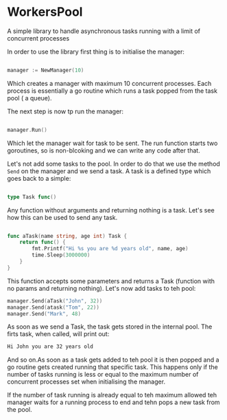 # WorkersPool

A simple library to handle asynchronous tasks running with a limit of concurrent processes

In order to use the library first thing is to initialise the manager:

``` go

manager := NewManager(10)

```

Which creates a manager with maximum 10 concurrent processes. Each process is essentially a go routine which runs a task popped
from the task pool ( a queue).

The next step is now tp run the manager:

``` go

manager.Run()

```

Which let the manager wait for task to be sent. The run function starts two goroutines, so is non-blcoking and we can write any code
after that.

Let's not add some tasks to the pool. In order to do that we use the method ```Send``` on the manager and we send a task.
A task is a defined type which goes back to a simple:

``` go

type Task func()

```

Any function without arguments and returning nothing is a task. Let's see how this can be used to send any task.

``` go

func aTask(name string, age int) Task {
    return func() {
        fmt.Printf("Hi %s you are %d years old", name, age)
        time.Sleep(3000000)
    }
}

```

This function accepts some parameters and returns a Task (function with no params and returning nothing).
Let's now add tasks to teh pool:

``` go
manager.Send(aTask("John", 32))
manager.Send(atask("Tom", 22))
manager.Send("Mark", 48)

```

As soon as we send a Task, the task gets stored in the internal pool.
The firts task, when called, will print out:

```  bash
Hi John you are 32 years old

```

And so on.As soon as a task gets added to teh pool it is then popped and a go routine gets created running that specific task.
This happens only if the number of tasks running is less or equal to the maximum number of concurrent processes set when initialising the manager.

If the number of task running is already equal to teh maximum allowed teh manager waits for a running process to end and tehn pops a new task from
the pool. 